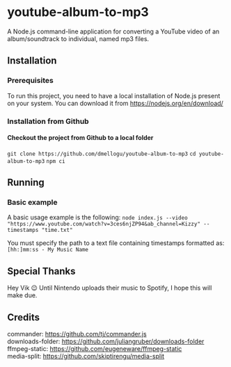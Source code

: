 # youtube-album-to-mp3

A Node.js command-line application for converting a YouTube video of an album/soundtrack to individual, named mp3 files.

## Installation

### Prerequisites

To run this project, you need to have a local installation of Node.js present on your system. You can download it from https://nodejs.org/en/download/

### Installation from Github

#### Checkout the project from Github to a local folder

`git clone https://github.com/dmellogu/youtube-album-to-mp3`
`cd youtube-album-to-mp3`
`npm ci`

## Running

### Basic example

A basic usage example is the following:
`node index.js --video "https://www.youtube.com/watch?v=3ces6njZP94&ab_channel=Kizzy" --timestamps "time.txt"`

You must specify the path to a text file containing timestamps formatted as:
`[hh:]mm:ss - My Music Name`

## Special Thanks

Hey Vik :wink: Until Nintendo uploads their music to Spotify, I hope this will make due.

## Credits

commander: https://github.com/tj/commander.js <br />
downloads-folder: https://github.com/juliangruber/downloads-folder <br />
ffmpeg-static: https://github.com/eugeneware/ffmpeg-static <br />
media-split: https://github.com/skiptirengu/media-split